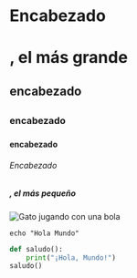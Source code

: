 # Encabezado <h1>, el más grande
## encabezado <h2>
### encabezado <h3>
#### encabezado <h4>
###### Encabezado <h5>, el más pequeño

![Gato jugando con una bola](https://www.patasencasa.com/sites/default/files/2024-10/gato-jugando-con-pelota_0.jpg)


`echo "Hola Mundo"`

```python
def saludo():
    print("¡Hola, Mundo!")
saludo()

